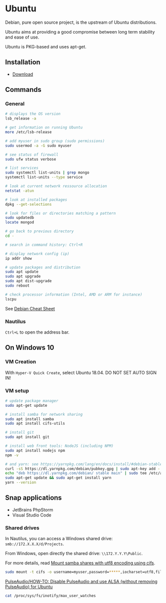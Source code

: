 # Ubuntu

Debian, pure open source project, is the upstream of Ubuntu distributions.

Ubuntu aims at providing a good compromise between long term stability and ease of use.

Ubuntu is PKG-based and uses apt-get.

## Installation

- [Download](https://www.ubuntu.com/download)

## Commands

### General

```bash
# displays the OS version
lsb_release -a

# get information on running Ubuntu
more /etc/lsb-release

# add myuser in sudo group (sudo permissions)
sudo usermod -a -G sudo myuser

# see status of firewall
sudo ufw status verbose

# list services
sudo systemctl list-units | grep mongo
systemctl list-units --type service

# look at current network ressource allocation
netstat -atun

# look at installed packages
dpkg --get-selections

# look for files or directories matching a pattern
sudo updatedb
locate mongod

# go back to previous directory
cd -

# search in command history: Ctrl+R

# display network config (ip)
ip addr show

# update packages and distribution
sudo apt update
sudo apt upgrade
sudo apt dist-upgrade
sudo reboot

# check processor information (Intel, AMD or ARM for instance)
lscpu
```

See [Debian Cheat Sheet](https://wiki.debian.org/systemd/CheatSheet)

### Nautilus

`Ctrl+L` to open the address bar.

## On Windows 10

### VM Creation

With `Hyper-V Quick Create`, select Ubuntu 18.04. DO NOT SET AUTO SIGN IN!

### VM setup

```bash
# update package manager
sudo apt-get update

# install samba for network sharing
sudo apt install samba
sudo apt install cifs-utils

# install git
sudo apt install git

# install web front tools: NodeJS (including NPM)
sudo apt install nodejs npm
npm -v

# and yarn: see https://yarnpkg.com/lang/en/docs/install/#debian-stable
curl -sS https://dl.yarnpkg.com/debian/pubkey.gpg | sudo apt-key add -
echo "deb https://dl.yarnpkg.com/debian/ stable main" | sudo tee /etc/apt/sources.list.d/yarn.list
sudo apt-get update && sudo apt-get install yarn
yarn --version
```

## Snap applications

- JetBrains PhpStorm
- Visual Studio Code

### Shared drives

In Nautilus, you can access a Windows shared drive: `smb://172.X.X.X/d/Projects`.

From Windows, open directly the shared drive: `\\172.Y.Y.Y\Public`.

For more details, read [Mount samba shares with utf8 encoding using cifs](https://ubuntuforums.org/showthread.php?t=288534).

```bash
sudo mount -t cifs -o username=myuser,password=*****,iocharset=utf8,file_mode=0777,dir_mode=0777 //172.X.X.X/d/Projects /home/myuser/Host/Projects
```

[PulseAudio/HOW-TO: Disable PulseAudio and use ALSA (without removing PulseAudio) for Ubuntu](https://kodi.wiki/view/PulseAudio/HOW-TO:_Disable_PulseAudio_and_use_ALSA_(without_removing_PulseAudio)_for_Ubuntu)

```bash
cat /proc/sys/fs/inotify/max_user_watches
```
